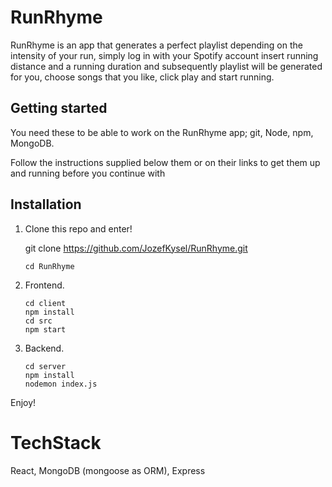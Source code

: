 # RunRhyme
RunRhyme is an app that generates a perfect playlist depending on the intensity of your run, simply log in with your Spotify account insert running distance and a running duration and subsequently playlist will be generated for you, choose songs that you like, click play and start running.


## Getting started

You need these to be able to work on the RunRhyme app; git, Node, npm, MongoDB. 

Follow the instructions supplied below them or on their links to get them up and running before you continue with 

## Installation

1. Clone this repo and enter!

   git clone https://github.com/JozefKysel/RunRhyme.git
   ```
   cd RunRhyme
   ```
2. Frontend.
   ```
   cd client
   npm install
   cd src
   npm start
   ```
   
3. Backend.
   ```
   cd server
   npm install
   nodemon index.js
   ```

Enjoy!

# TechStack
React, MongoDB (mongoose as ORM), Express

